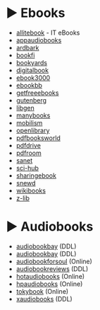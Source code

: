 # ► Ebooks
* [allitebook](https://allitebook.xyz/) - IT eBooks
* [appaudiobooks](https://appaudiobooks.com/)
* [ardbark](https://ardbark.com)
* [bookfi](https://en.bookfi.net)
* [bookyards](https://bookyards.com/en)
* [digitalbook](https://www.digitalbook.io)
* [ebook3000](https://ebook3000.com)
* [ebookbb](https://ebookbb.com)
* [getfreeebooks](https://getfreeebooks.com)
* [gutenberg](https://www.gutenberg.org)
* [libgen](https://libgen.pw)
* [manybooks](https://manybooks.net)
* [mobilism](https://forum.mobilism.org)
* [openlibrary](https://openlibrary.org)
* [pdfbooksworld](https://pdfbooksworld.com)
* [pdfdrive](https://pdfdrive.com)
* [pdfroom](https://pdfroom.com)
* [sanet](https://sanet.ws/books)
* [sci-hub](https://sci-hub.tw)
* [sharingebook](https://sharingebook.com)
* [snewd](https://snewd.com)
* [wikibooks](https://wikibooks.org)
* [z-lib](https://z-lib.org/)

# ► Audiobooks
* [audiobookbay](http://audiobookbay.nl/) (DDL)
* [audiobookbay](http://audiobookbay.ws/) (DDL)
* [audiobookforsoul](https://audiobookforsoul.net/) (Online)
* [audiobookreviews](https://audiobookreviews.com) (DDL)
* [hotaudiobooks](https://hotaudiobooks.com) (Online)
* [hpaudiobooks](hpaudiobooks.club) (Online)
* [tokybook](https://tokybook.com/) (Online)
* [xaudiobooks](https://xaudiobooks.com) (DDL)
